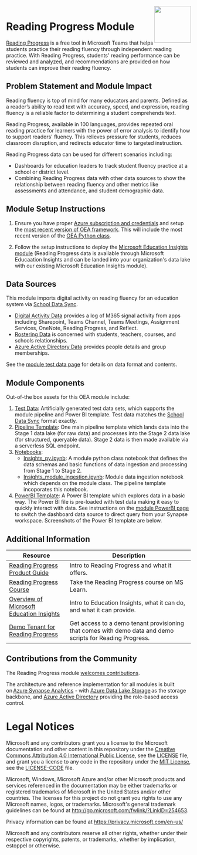 <img align="right" height="100" src="https://github.com/microsoft/OpenEduAnalytics/blob/main/docs/pics/oea-logo-nobg.png">

# Reading Progress Module
[Reading Progress](https://learn.microsoft.com/en-us/training/educator-center/product-guides/reading-progress/) is a free tool in Microsoft Teams that helps students practice their reading fluency through independent reading practice. With Reading Progress, students' reading performance can be reviewed and analyzed, and recommendations are provided on how students can improve their reading fluency.

 
## Problem Statement and Module Impact
Reading fluency is top of mind for many educators and parents. Defined as a reader’s ability to read text with accuracy, speed, and expression, reading fluency is a reliable factor to determining a student comprehends text.

Reading Progress, available in 100 languages, provides repeated oral reading practice for learners with the power of error analysis to identify how to support readers' fluency. This relieves pressure for students, reduces classroom disruption, and redirects educator time to targeted instruction.

Reading Progress data can be used for different scenarios including:
- Dashboards for education leaders to track student fluency practice at a school or district level.
- Combining Reading Progress data with other data sources to show the relationship between reading fluency and other metrics like assessments and attendance, and student demographic data.

## Module Setup Instructions
1. Ensure you have proper [Azure subscription and credentials](https://github.com/microsoft/OpenEduAnalytics/tree/main/framework) and setup the [most recent version of OEA framework](https://github.com/microsoft/OpenEduAnalytics/tree/main/framework#setup-of-framework-assets). This will include the most recent version of the [OEA Python class](https://github.com/microsoft/OpenEduAnalytics/blob/main/framework/synapse/notebook/OEA_py.ipynb). 

2. Follow the setup instructions to deploy the [Microsoft Education Insights module](https://github.com/microsoft/OpenEduAnalytics/tree/main/modules/module_catalog/Microsoft_Education_Insights) (Reading Progress data is available through Microsoft Educaation Insights and can be landed into your organization's data lake with our existing Microsoft Education Insights module). 

## Data Sources

This module imports digital activity on reading fluency for an education system via [School Data Sync](https://sds.microsoft.com/).
- [Digital Activity Data](https://docs.microsoft.com/en-us/schooldatasync/data-lake-schema-activity) provides a log of M365 signal activity from apps including Sharepoint, Teams Channel, Teams Meetings, Assignment Services, OneNote, Reading Progress, and Reflect.
- [Rostering Data](https://docs.microsoft.com/en-us/schooldatasync/data-lake-schema-rostering) is concerned with students, teachers, courses, and schools relationships.
- [Azure Active Directory Data](https://docs.microsoft.com/en-us/schooldatasync/data-lake-schema-azure-ad) provides people details and group memberships.

See the [module test data page](https://github.com/microsoft/OpenEduAnalytics/tree/main/modules/module_catalog/Microsoft_Education_Insights/test_data) for details on data format and contents.

## Module Components
Out-of-the box assets for this OEA module include: 
1. [Test Data](https://github.com/microsoft/OpenEduAnalytics/tree/main/modules/module_catalog/Microsoft_Education_Insights/test_data): Artificially generated test data sets, which supports the module pipeline and Power BI template. Test data matches the [School Data Sync](https://sds.microsoft.com/) format exactly.
2. [Pipeline Template](https://github.com/microsoft/OpenEduAnalytics/tree/main/modules/module_catalog/Microsoft_Education_Insights/pipeline): One main pipeline template which lands data into the Stage 1 data lake (for raw data) and processes into the Stage 2 data lake (for structured, queryable data). Stage 2 data is then made available via a serverless SQL endpoint.
3. [Notebooks](https://github.com/microsoft/OpenEduAnalytics/tree/main/modules/module_catalog/Microsoft_Education_Insights/notebook): 
    - [Insights_py.ipynb](https://github.com/microsoft/OpenEduAnalytics/blob/main/modules/module_catalog/Microsoft_Education_Insights/notebook/Insights_py.ipynb): A module python class notebook that defines the data schemas and basic functions of data ingestion and processing from Stage 1 to Stage 2.
    - [Insights_module_ingestion.ipynb](https://github.com/microsoft/OpenEduAnalytics/blob/main/modules/module_catalog/Microsoft_Education_Insights/notebook/Insights_module_ingestion.ipynb): Module data ingestion notebook which depends on the module class. The pipeline template incoporates this notebook. 
4. [PowerBI Template](https://github.com/microsoft/OpenEduAnalytics/tree/main/modules/module_catalog/Microsoft_Education_Insights/powerbi): A Power BI template which explores data in a basic way. The Power BI file is pre-loaded with test data making it easy to quickly interact with data. See instructions on the [module PowerBI page](https://github.com/microsoft/OpenEduAnalytics/tree/main/modules/module_catalog/Microsoft_Education_Insights/powerbi) to switch the dashboard data source to direct query from your Synapse workspace. Screenshots of the Power BI template are below.

## Additional Information
| Resource | Description |
| --- | --- |
| [Reading Progress Product Guide](https://learn.microsoft.com/en-us/training/educator-center/product-guides/reading-progress/) | Intro to Reading Progress and what it offers. |
| [Reading Progress Course](https://learn.microsoft.com/en-us/training/modules/support-reading-fluency-practice-with-reading-progress/) | Take the Reading Progress course on MS Learn. |
| [Overview of Microsoft Education Insights](https://docs.microsoft.com/en-us/microsoftteams/class-insights) | Intro to Education Insights, what it can do, and what it can provide. |
| [Demo Tenant for Reading Progress](https://learn.microsoft.com/en-us/partner-center/mpn-demos) | Get access to a demo tenant provisioning that comes with demo data and demo scripts for Reading Progress. |

## Contributions from the Community
 
The Reading Progress module [welcomes contributions](https://github.com/microsoft/OpenEduAnalytics/blob/main/docs/license/CONTRIBUTING.md).

The architecture and reference implementation for all modules is built on [Azure Synapse Analytics](https://azure.microsoft.com/en-us/services/synapse-analytics/) - with [Azure Data Lake Storage](https://docs.microsoft.com/en-us/azure/storage/blobs/data-lake-storage-introduction) as the storage backbone,  and [Azure Active Directory](https://azure.microsoft.com/en-us/services/active-directory/) providing the role-based access control.

# Legal Notices
Microsoft and any contributors grant you a license to the Microsoft documentation and other content
in this repository under the [Creative Commons Attribution 4.0 International Public License](https://creativecommons.org/licenses/by/4.0/legalcode),
see the [LICENSE](LICENSE) file, and grant you a license to any code in the repository under the [MIT License](https://opensource.org/licenses/MIT), see the
[LICENSE-CODE](LICENSE-CODE) file.

Microsoft, Windows, Microsoft Azure and/or other Microsoft products and services referenced in the documentation
may be either trademarks or registered trademarks of Microsoft in the United States and/or other countries.
The licenses for this project do not grant you rights to use any Microsoft names, logos, or trademarks.
Microsoft's general trademark guidelines can be found at http://go.microsoft.com/fwlink/?LinkID=254653.

Privacy information can be found at https://privacy.microsoft.com/en-us/

Microsoft and any contributors reserve all other rights, whether under their respective copyrights, patents,
or trademarks, whether by implication, estoppel or otherwise.
